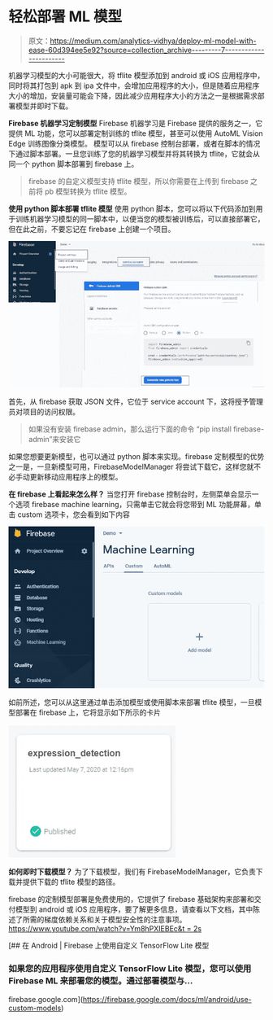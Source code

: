# 轻松部署 ML 模型

> 原文：<https://medium.com/analytics-vidhya/deploy-ml-model-with-ease-60d394ee5e92?source=collection_archive---------7----------------------->

机器学习模型的大小可能很大，将 tflite 模型添加到 android 或 iOS 应用程序中，同时将其打包到 apk 到 ipa 文件中，会增加应用程序的大小，但是随着应用程序大小的增加，安装量可能会下降，因此减少应用程序大小的方法之一是根据需求部署模型并即时下载。

**Firebase 机器学习定制模型** Firebase 机器学习是 Firebase 提供的服务之一，它提供 ML 功能，您可以部署定制训练的 tflite 模型，甚至可以使用 AutoML Vision Edge 训练图像分类模型。
模型可以从 firebase 控制台部署，或者在脚本的情况下通过脚本部署。一旦您训练了您的机器学习模型并将其转换为 tflite，它就会从同一个 python 脚本部署到 firebase 上。

> firebase 的自定义模型支持 tflite 模型，所以你需要在上传到 firebase 之前将 pb 模型转换为 tflite 模型。

**使用 python 脚本部署 tflite 模型** 使用 python 脚本，您可以将以下代码添加到用于训练机器学习模型的同一脚本中，以便当您的模型被训练后，可以直接部署它，但在此之前，不要忘记在 firebase 上创建一个项目。

![](img/f25e156c771143a0c11e2db8edde7560.png)

首先，从 firebase 获取 JSON 文件，它位于 service account 下，这将授予管理员对项目的访问权限。

> 如果没有安装 firebase admin，那么运行下面的命令
> “pip install firebase-admin”来安装它

如果您想要更新模型，也可以通过 python 脚本来实现。firebase 定制模型的优势之一是，一旦新模型可用，FirebaseModelManager 将尝试下载它，这样您就不必手动更新移动应用程序上的模型。

**在 firebase 上看起来怎么样？** 当您打开 firebase 控制台时，左侧菜单会显示一个选项 firebase machine learning，只需单击它就会将您带到 ML 功能屏幕，单击 custom 选项卡，您会看到如下内容

![](img/8a01421c042fef557a4fe2a6e617f7bb.png)

如前所述，您可以从这里通过单击添加模型或使用脚本来部署 tflite 模型，一旦模型部署在 firebase 上，它将显示如下所示的卡片

![](img/ba58a034a2f763a92bbc16411bb182e3.png)

**如何即时下载模型？** 为了下载模型，我们有 FirebaseModelManager，它负责下载并提供下载的 tflite 模型的路径。

firebase 的定制模型部署是免费使用的，它提供了 firebase 基础架构来部署和交付模型到 android 或 iOS 应用程序，要了解更多信息，请查看以下文档，其中陈述了所需的梯度依赖关系和关于模型安全性的注意事项。
[https://www.youtube.com/watch?v=Ym8hPXIEBEc&t = 2s](https://www.youtube.com/watch?v=Ym8hPXIEBEc&t=2s)

[](https://firebase.google.com/docs/ml/android/use-custom-models) [## 在 Android | Firebase 上使用自定义 TensorFlow Lite 模型

### 如果您的应用程序使用自定义 TensorFlow Lite 模型，您可以使用 Firebase ML 来部署您的模型。通过部署模型与…

firebase.google.com](https://firebase.google.com/docs/ml/android/use-custom-models)